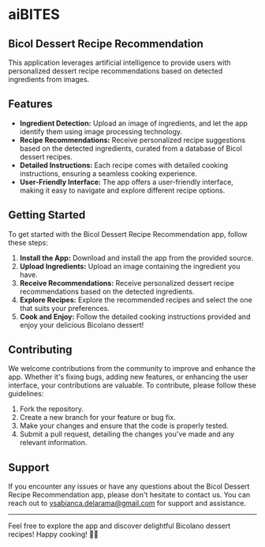 # aiBITES

## Bicol Dessert Recipe Recommendation

This application leverages artificial intelligence to provide users with personalized dessert recipe recommendations based on detected ingredients from images.

## Features

- **Ingredient Detection:** Upload an image of ingredients, and let the app identify them using image processing technology.
- **Recipe Recommendations:** Receive personalized recipe suggestions based on the detected ingredients, curated from a database of Bicol dessert recipes.
- **Detailed Instructions:** Each recipe comes with detailed cooking instructions, ensuring a seamless cooking experience.
- **User-Friendly Interface:** The app offers a user-friendly interface, making it easy to navigate and explore different recipe options.

## Getting Started

To get started with the Bicol Dessert Recipe Recommendation app, follow these steps:

1. **Install the App:** Download and install the app from the provided source.
2. **Upload Ingredients:** Upload an image containing the ingredient you have.
3. **Receive Recommendations:** Receive personalized dessert recipe recommendations based on the detected ingredients.
4. **Explore Recipes:** Explore the recommended recipes and select the one that suits your preferences.
5. **Cook and Enjoy:** Follow the detailed cooking instructions provided and enjoy your delicious Bicolano dessert!

## Contributing

We welcome contributions from the community to improve and enhance the app. Whether it's fixing bugs, adding new features, or enhancing the user interface, your contributions are valuable. To contribute, please follow these guidelines:

1. Fork the repository.
2. Create a new branch for your feature or bug fix.
3. Make your changes and ensure that the code is properly tested.
4. Submit a pull request, detailing the changes you've made and any relevant information.

## Support

If you encounter any issues or have any questions about the Bicol Dessert Recipe Recommendation app, please don't hesitate to contact us. You can reach out to [ysabianca.delarama@gmail.com](mailto:ysabianca.delarama@gmail.com) for support and assistance.

---
Feel free to explore the app and discover delightful Bicolano dessert recipes! Happy cooking! 🍰🍨
